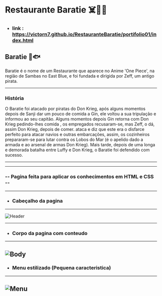 # Restaurante Baratie ☠️🏴‍☠️


- ### link : https://victorn7.github.io/RestauranteBaratie/portifolio01/index.html

## Baratie 🥂🐟

Baratie é o nome de um Restaurante que aparece no Anime 'One Piece', na região de Sambas no East Blue, e foi fundada e dirigida por Zeff, um antigo pirata.

---
### História

O Baratie foi atacado por piratas do Don Krieg, após alguns momentos depois de Sanji dar um pouco de comida a Gin, ele voltou a sua tripulação e informou ao seu capitão. Alguns momentos depois Gin retorna com Don Krieg pedindo-lhes comida , os empregados recusaram-se, mas Zeff, o dá, assim Don Krieg, depois de comer. ataca e diz que este era o disfarce perfeito para atacar navios e outras embarcações, assim, os cozinheiros prepararam-se para lutar contra os Lobos do Mar (é o apelido dado a armada e ao arsenal de armas Don Krieg).
Mais tarde, depois de uma longa e demorada batalha entre Luffy e Don Krieg, o Baratie foi defendido com sucesso.

---

---
### -- Pagina feita para aplicar os conhecimentos em HTML e CSS --
---

- ### Cabeçalho da pagina 
---
![Header](https://user-images.githubusercontent.com/78637454/113448873-066b2600-93d3-11eb-8216-62c459dd2e19.PNG)

---
- ### Corpo da pagina com conteudo
---
![Body](https://user-images.githubusercontent.com/78637454/113448922-24388b00-93d3-11eb-8530-dd7fe6d53399.PNG)
---
- ### Menu estilizado (Pequena caracteristica)
---
![Menu](https://user-images.githubusercontent.com/78637454/113448965-374b5b00-93d3-11eb-86df-ddaa314b2ecd.png)
---
